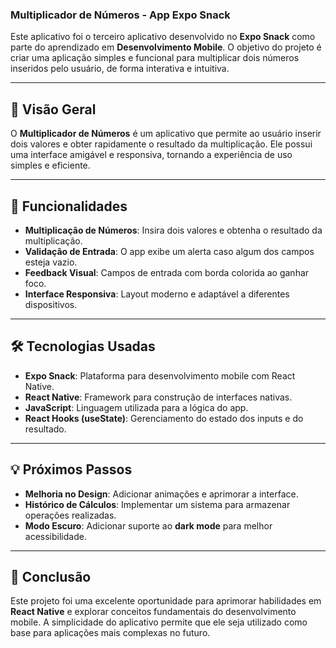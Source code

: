 ### **Multiplicador de Números - App Expo Snack**  

Este aplicativo foi o terceiro aplicativo desenvolvido no **Expo Snack** como parte do aprendizado em **Desenvolvimento Mobile**. O objetivo do projeto é criar uma aplicação simples e funcional para multiplicar dois números inseridos pelo usuário, de forma interativa e intuitiva.  

---

## 🚀 **Visão Geral**  
O **Multiplicador de Números** é um aplicativo que permite ao usuário inserir dois valores e obter rapidamente o resultado da multiplicação. Ele possui uma interface amigável e responsiva, tornando a experiência de uso simples e eficiente.  

---

## 🎯 **Funcionalidades**  
* **Multiplicação de Números**: Insira dois valores e obtenha o resultado da multiplicação.  
* **Validação de Entrada**: O app exibe um alerta caso algum dos campos esteja vazio.  
* **Feedback Visual**: Campos de entrada com borda colorida ao ganhar foco.  
* **Interface Responsiva**: Layout moderno e adaptável a diferentes dispositivos.  

---

## 🛠 **Tecnologias Usadas**  
* **Expo Snack**: Plataforma para desenvolvimento mobile com React Native.  
* **React Native**: Framework para construção de interfaces nativas.  
* **JavaScript**: Linguagem utilizada para a lógica do app.  
* **React Hooks (useState)**: Gerenciamento do estado dos inputs e do resultado.  

---

## 💡 **Próximos Passos**  
* **Melhoria no Design**: Adicionar animações e aprimorar a interface.  
* **Histórico de Cálculos**: Implementar um sistema para armazenar operações realizadas.  
* **Modo Escuro**: Adicionar suporte ao **dark mode** para melhor acessibilidade.  

---

## 🎉 **Conclusão**  
Este projeto foi uma excelente oportunidade para aprimorar habilidades em **React Native** e explorar conceitos fundamentais do desenvolvimento mobile. A simplicidade do aplicativo permite que ele seja utilizado como base para aplicações mais complexas no futuro.  
